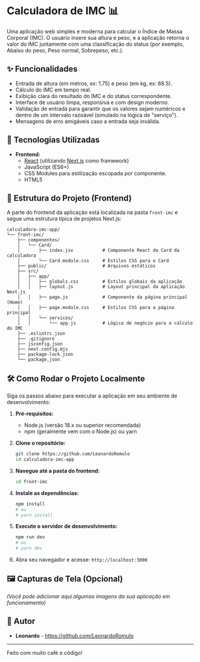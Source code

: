 # Calculadora de IMC 📊

Uma aplicação web simples e moderna para calcular o Índice de Massa Corporal (IMC). O usuário insere sua altura e peso, e a aplicação retorna o valor do IMC juntamente com uma classificação do status (por exemplo, Abaixo do peso, Peso normal, Sobrepeso, etc.).

## ✨ Funcionalidades

*   Entrada de altura (em metros, ex: 1.75) e peso (em kg, ex: 68.5).
*   Cálculo do IMC em tempo real.
*   Exibição clara do resultado do IMC e do status correspondente.
*   Interface de usuário limpa, responsiva e com design moderno.
*   Validação de entrada para garantir que os valores sejam numéricos e dentro de um intervalo razoável (simulado na lógica de "serviço").
*   Mensagens de erro amigáveis caso a entrada seja inválida.

## 🚀 Tecnologias Utilizadas

*   **Frontend:**
    *   [React](https://reactjs.org/) (utilizando [Next.js](https://nextjs.org/) como framework)
    *   JavaScript (ES6+)
    *   CSS Modules para estilização escopada por componente.
    *   HTML5

## 📂 Estrutura do Projeto (Frontend)

A parte do frontend da aplicação está localizada na pasta `front-imc` e segue uma estrutura típica de projetos Next.js:

```
calculadora-imc-app/
└── front-imc/
    ├── componentes/
    │   └── Card/
    │       ├── index.jsx           # Componente React do Card da calculadora
    │       └── Card.module.css     # Estilos CSS para o Card
    ├── public/                     # Arquivos estáticos
    ├── src/
    │   ├── app/
    │   │   ├── globals.css         # Estilos globais da aplicação
    │   │   ├── layout.js           # Layout principal da aplicação Next.js
    │   │   ├── page.js             # Componente da página principal (Home)
    │   │   ├── page.module.css     # Estilos CSS para a página principal
    │   │   └── servicos/
    │   │       └── app.js          # Lógica de negócio para o cálculo do IMC
    ├── .eslintrc.json
    ├── .gitignore
    ├── jsconfig.json
    ├── next.config.mjs
    ├── package-lock.json
    └── package.json
```

## 🛠️ Como Rodar o Projeto Localmente

Siga os passos abaixo para executar a aplicação em seu ambiente de desenvolvimento:

1.  **Pré-requisitos:**
    *   Node.js (versão 18.x ou superior recomendada)
    *   npm (geralmente vem com o Node.js) ou yarn

2.  **Clone o repositório:**
    ```bash
    git clone https://github.com/LeonardoRomulo
    cd calculadora-imc-app
    ```

3.  **Navegue até a pasta do frontend:**
    ```bash
    cd front-imc
    ```

4.  **Instale as dependências:**
    ```bash
    npm install
    # ou
    # yarn install
    ```

5.  **Execute o servidor de desenvolvimento:**
    ```bash
    npm run dev
    # ou
    # yarn dev
    ```

6.  Abra seu navegador e acesse: `http://localhost:3000`

## 🖼️ Capturas de Tela (Opcional)

*(Você pode adicionar aqui algumas imagens da sua aplicação em funcionamento)*

## 👤 Autor

*   **Leonardo** - https://github.com/LeonardoRomulo

---

Feito com muito café e código!
